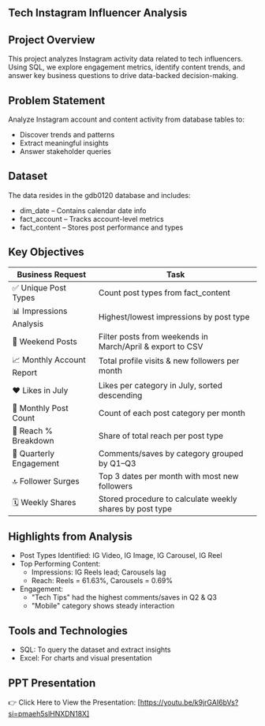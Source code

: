 
Tech Instagram Influencer Analysis
--------------------------------------

Project Overview
---------------------------
This project analyzes Instagram activity data related to tech influencers. Using SQL, we explore engagement metrics, identify content trends, and answer key business questions to drive data-backed decision-making.

Problem Statement
---------------------
Analyze Instagram account and content activity from database tables to:
- Discover trends and patterns  
- Extract meaningful insights  
- Answer stakeholder queries  

Dataset
---------------
The data resides in the gdb0120 database and includes:
- dim_date – Contains calendar date info  
- fact_account – Tracks account-level metrics  
- fact_content – Stores post performance and types  

Key Objectives
---------------------
Business Request | Task
------------------|------
✅ Unique Post Types | Count post types from fact_content
📊 Impressions Analysis | Highest/lowest impressions by post type
📆 Weekend Posts | Filter posts from weekends in March/April & export to CSV
📈 Monthly Account Report | Total profile visits & new followers per month
❤️ Likes in July | Likes per category in July, sorted descending
📅 Monthly Post Count | Count of each post category per month
📡 Reach % Breakdown | Share of total reach per post type
📓 Quarterly Engagement | Comments/saves by category grouped by Q1–Q3
🔝 Follower Surges | Top 3 dates per month with most new followers
🗓️ Weekly Shares | Stored procedure to calculate weekly shares by post type

Highlights from Analysis
--------------------------
- Post Types Identified: IG Video, IG Image, IG Carousel, IG Reel  
- Top Performing Content:
  - Impressions: IG Reels lead; Carousels lag
  - Reach: Reels = 61.63%, Carousels = 0.69%
- Engagement:
  - "Tech Tips" had the highest comments/saves in Q2 & Q3
  - "Mobile" category shows steady interaction

Tools and Technologies
------------------------------
- SQL: To query the dataset and extract insights  
- Excel: For charts and visual presentation  

PPT Presentation
------------------------------
👉 Click Here to View the Presentation: [https://youtu.be/k9jrGAI6bVs?si=pmaeh5slHNXDN18X]
